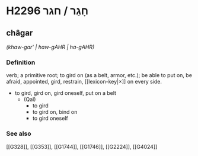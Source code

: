 # H2296 חָגַר / חגר

## châgar

_(khaw-gar' | haw-ɡAHR | ha-ɡAHR)_

### Definition

verb; a primitive root; to gird on (as a belt, armor, etc.); be able to put on, be afraid, appointed, gird, restrain, [[lexicon-key|×]] on every side.

- to gird, gird on, gird oneself, put on a belt
    - (Qal)
        - to gird
        - to gird on, bind on
        - to gird oneself
### See also

[[G328]], [[G353]], [[G1744]], [[G1746]], [[G2224]], [[G4024]]

